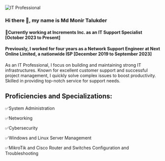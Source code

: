 ![IT Professional](https://media.licdn.com/dms/image/D5616AQEXma8hSVVFfg/profile-displaybackgroundimage-shrink_350_1400/0/1711180557740?e=1716422400&v=beta&t=VXuRDHTL7k9mIKAN3j-z1zBoUEr_4IZ2gdiKib-Nn2o)

### Hi there 👋, my name is Md Monir Talukder
#### 💼Currently working at Increments Inc. as an IT Support Specialist [October 2023 to Present] 
#### Previously, I worked for four years as a Network Support Engineer at Next Online Limited, a nationwide ISP [December 2019 to September 2023] 


As an IT Professional, I focus on building and maintaining strong IT infrastructures. Known for excellent customer support and successful project management, I quickly solve complex issues to boost productivity. Skilled in providing top-notch service for support needs.


## Proficiencies and Specializations:

✅System Administration

✅Networking

✅Cybersecurity

✅Windows and Linux Server Management

✅MikroTik and Cisco Router and Switches Configuration and Troubleshooting
